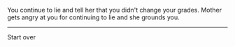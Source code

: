 You continue to lie and tell her that you didn't change your grades.
Mother gets angry at you for continuing to lie and she grounds you.

-----
Start over
